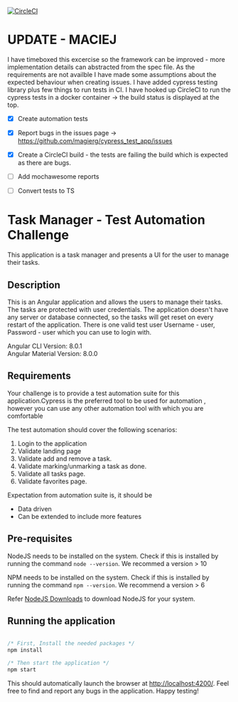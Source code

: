 [![CircleCI](https://circleci.com/gh/magierg/cypress_test_app/tree/master.svg?style=svg)](https://circleci.com/gh/magierg/cypress_test_app/tree/master)

# UPDATE - MACIEJ

I have timeboxed this excercise so the framework can be improved - more implementation details can abstracted from the spec file.
As the requirements are not availble I have made some assumptions about the expected behaviour when creating issues.
I have added cypress testing library plus few things to run tests in CI.
I have hooked up CircleCI to run the cypress tests in a docker container -> the build status is displayed at the top.

- [x] Create automation tests
- [x] Report bugs in the issues page -> https://github.com/magierg/cypress_test_app/issues
- [x] Create a CircleCI build - the tests are failing the build which is expected as there are bugs.
- [ ] Add mochawesome reports
- [ ] Convert tests to TS


# Task Manager - Test Automation Challenge

This application is a task manager and presents a UI for the user to manage their tasks.

## Description

This is an Angular application and allows the users to manage their tasks. The tasks are protected with user credentials. The application doesn't have any server or database connected, so the tasks will get reset on every restart of the application. There is one valid test user Username - user, Password - user which you can use to login with.

Angular CLI Version: 8.0.1 \
Angular Material Version: 8.0.0

## Requirements

Your challenge is to provide a test automation suite for this application.Cypress is the preferred tool to be used for automation , however you can use any other automation tool with which you are comfortable 

The test automation should cover the following scenarios:
1. Login to the application
2. Validate landing page
3. Validate add and remove a task.
4. Validate marking/unmarking a task as done.
5. Validate all tasks page.
6. Validate favorites page.

Expectation from automation suite is, it should be 
- Data driven
- Can be extended to include more features

## Pre-requisites

NodeJS needs to be installed on the system. Check if this is installed by running the command `node --version`. We recommed a version > 10

NPM needs to be installed on the system. Check if this is installed by running the command `npm --version`. We recommend a version > 6

Refer [NodeJS Downloads](https://nodejs.org/en/download/) to download NodeJS for your system.

## Running the application

```javascript

/* First, Install the needed packages */
npm install

/* Then start the application */
npm start

```

This should automatically launch the browser at [http://localhost:4200/](http://localhost:4200/). Feel free to find and report any bugs in the application. Happy testing!
